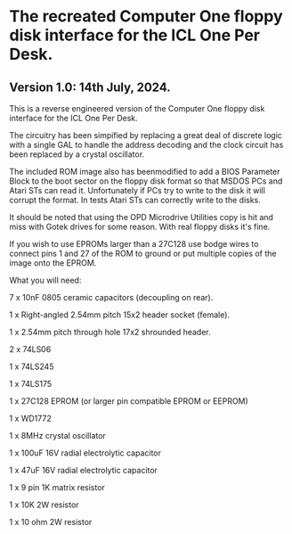 # The recreated Computer One floppy disk interface for the ICL One Per Desk.
## Version 1.0: 14th July, 2024.

This is a reverse engineered version of the Computer One floppy disk interface for the ICL One Per Desk.

The circuitry has been simpified by replacing a great deal of discrete logic with a single GAL to handle the address decoding and the clock circuit has been replaced by a crystal oscillator.

The included ROM image also has beenmodified to add a BIOS Parameter Block to the boot sector on the floppy disk format so that MSDOS PCs and Atari STs can read it. Unfortunately if PCs try to write to the disk it will corrupt the format. In tests Atari STs can correctly write to the disks.

It should be noted that using the OPD Microdrive Utilities copy is hit and miss with Gotek drives for some reason. With real floppy disks it's fine.

If you wish to use EPROMs larger than a 27C128 use bodge wires to connect pins 1 and 27 of the ROM to ground or put multiple copies of the image onto the EPROM.

What you will need:

7 x 10nF 0805 ceramic capacitors (decoupling on rear).

1 x Right-angled 2.54mm pitch 15x2 header socket (female).

1 x 2.54mm pitch through hole 17x2 shrounded header.

2 x 74LS06

1 x 74LS245

1 x 74LS175

1 x 27C128 EPROM (or larger pin compatible EPROM or EEPROM)

1 x WD1772

1 x 8MHz crystal oscillator

1 x 100uF 16V radial electrolytic capacitor

1 x 47uF 16V radial electrolytic capacitor

1 x 9 pin 1K matrix resistor

1 x 10K 2W resistor

1 x 10 ohm 2W resistor

